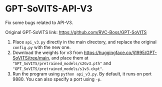 # GPT-SoVITS-API-V3
Fix some bugs related to API-V3.

Original GPT-SoVITS link: https://github.com/RVC-Boss/GPT-SoVITS

1. Place `api_v3.py` directly in the main directory, and replace the original `config.py` with the new one.
2. Download the weights for v3 from https://huggingface.co/lj1995/GPT-SoVITS/tree/main, and place them at `"GPT_SoVITS/pretrained_models/s2Gv3.pth"` and `"GPT_SoVITS/pretrained_models/s1v3.ckpt"`.
3. Run the program using `python api_v3.py`. By default, it runs on port 9880. You can also specify a port using `-p`. 
